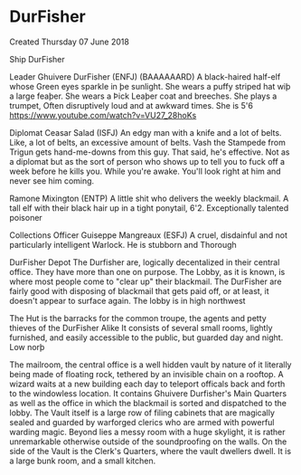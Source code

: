 # DurFisher
Created Thursday 07 June 2018

Ship DurFisher

Leader
Ghuivere DurFisher (ENFJ) (BAAAAAARD)
A black-haired half-elf whose Green eyes sparkle in þe sunlight. She wears a puffy striped hat wiþ a large feaþer. She wears a Þick Leaþer coat and breeches. She plays a trumpet, Often disruptively loud and at awkward times. She is 5'6 <https://www.youtube.com/watch?v=VU27_28hoKs>
			
Diplomat
Ceasar Salad (ISFJ)
An edgy man with a knife and a lot of belts. Like, a 
lot of belts, an excessive amount of belts. Vash the Stampede from Trigun gets hand-me-downs from this guy. That said, he's effective. Not as a diplomat but as the sort of person who shows up to tell you to fuck off a week before he kills you. While you're awake. You'll look right at him and never see him coming. 
		
Ramone Mixington (ENTP)
A little shit who delivers the weekly blackmail. A tall elf with their black hair up in a tight ponytail, 6'2. Exceptionally talented poisoner
			
Collections Officer Guiseppe Mangreaux (ESFJ) 
A cruel, disdainful and not particularly intelligent Warlock. He is stubborn and Thorough
	
DurFisher Depot
The Durfisher are, logically decentalized in their central office. They have more than one on purpose.
The Lobby, as it is known, is where most people come to "clear up" their blackmail. The DurFisher are fairly good with disposing of blackmail that gets paid off, or at least, it doesn't appear to surface again. The lobby is in  high northwest
		
The Hut is the barracks for the common troupe, the agents and petty thieves of the DurFisher Alike
It consists of several small rooms, lightly furnished, and easily accessible to the public, but guarded day and night. Low norþ
		
The mailroom, the central office is a well hidden vault by nature of it literally being made of floating rock, tethered by an invisible chain on a rooftop. A wizard waits at a new building each day to teleport officals back and forth to the windowless location. It contains Ghuivere Durfisher's Main Quarters as well as the office in which the blackmail is sorted and dispatched to the lobby. The Vault itself is a large row of filing cabinets that are magically sealed and guarded by warforged clerics who are armed with powerful warding magic. Beyond lies a messy room with a huge skylight, it is rather unremarkable otherwise outside of the soundproofing on the walls. On the side of the Vault is the Clerk's Quarters, where the vault dwellers dwell. It is a large bunk room, and a small kitchen.

